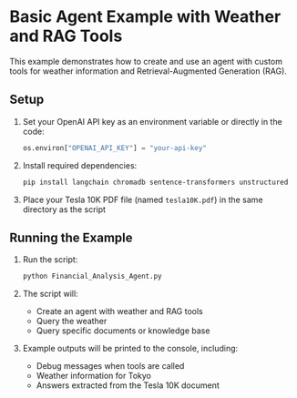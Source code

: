 # Basic Agent Example with Weather and RAG Tools

This example demonstrates how to create and use an agent with custom tools for weather information and Retrieval-Augmented Generation (RAG).

## Setup

1. Set your OpenAI API key as an environment variable or directly in the code:
   ```python
   os.environ["OPENAI_API_KEY"] = "your-api-key"
   ```

2. Install required dependencies:
   ```bash
   pip install langchain chromadb sentence-transformers unstructured
   ```

3. Place your Tesla 10K PDF file (named `tesla10K.pdf`) in the same directory as the script

## Running the Example

1. Run the script:
   ```bash
   python Financial_Analysis_Agent.py
   ```

2. The script will:
   - Create an agent with weather and RAG tools
   - Query the weather 
   - Query specific documents or knowledge base

3. Example outputs will be printed to the console, including:
   - Debug messages when tools are called
   - Weather information for Tokyo
   - Answers extracted from the Tesla 10K document
